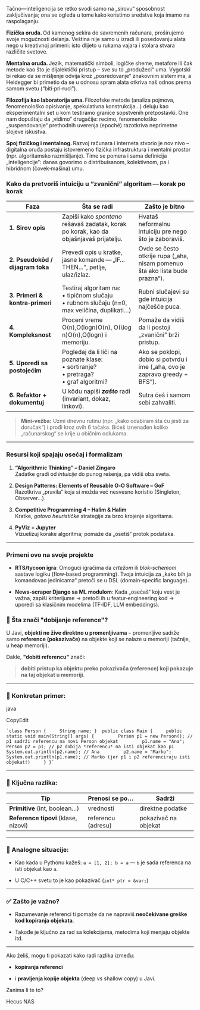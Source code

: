 Tačno—inteligencija se retko svodi samo na „sirovu“ sposobnost zaključivanja; ona se ogleda u tome kako koristimo sredstva koja imamo na raspolaganju.

**Fizička oruđa.** Od kamenog sekira do savremenih računara, proširujemo svoje mogućnosti delanja. Veština nije samo u izradi ili posedovanju alata nego u kreativnoj primeni: isto dlijeto u rukama vajara i stolara stvara različite svetove.

**Mentalna oruđa.** Jezik, matematički simboli, logičke sheme, metafore ili čak metode kao što je dijalektički pristup – sve su to „produžeci“ uma. Vygotski bi rekao da se mišljenje odvija kroz „posredovanje“ znakovnim sistemima, a Heidegger bi primetio da se u odnosu spram alata otkriva naš odnos prema samom svetu (“biti‑pri‑ruci”).

**Filozofija kao laboratorija uma.** Filozofske metode (analiza pojmova, fenomenološko opisivanje, spekulativna konstrukcija…) deluju kao eksperimentalni set u kom testiramo granice sopstvenih pretpostavki. One nam dopuštaju da „vidimo“ drugačije: recimo, fenomenološko „suspendovanje“ prethodnih uverenja (epoché) razotkriva neprimetne slojeve iskustva.

**Spoj fizičkog i mentalnog.** Razvoj računara i interneta stvorio je nov nivo – digitalna oruđa postaju istovremeno fizička infrastruktura i mentalni prostor (npr. algoritamsko razmišljanje). Time se pomera i sama definicija „inteligencije“: danas govorimo o distribuisanom, kolektivnom, pa i hibridnom (čovek‑mašina) umu.


### Kako da pretvoriš intuiciju u “zvanični” algoritam — korak po korak

|Faza|Šta se radi|Zašto je bitno|
|---|---|---|
|**1. Sirov opis**|Zapiši kako _spontano_ rešavaš zadatak, korak po korak, kao da objašnjavaš prijatelju.|Hvataš neformalnu intuiciju pre nego što je zaboraviš.|
|**2. Pseudokôd / dijagram toka**|Prevedi opis u kratke, jasne komande — „IF… THEN…“, petlje, ulaz/izlaz.|Ovde se često otkrije rupa („aha, nisam pomenuo šta ako lista bude prazna“).|
|**3. Primeri & kontra‑primeri**|Testiraj algoritam na:  <br>• tipičnom slučaju  <br>• rubnom slučaju (n=0, max veličina, duplikati…)|Rubni slučajevi su gde intuicija najčešće puca.|
|**4. Kompleksnost**|Proceni vreme O(n),O(log⁡n)O(n), O(\log n)O(n),O(logn) i memoriju.|Pomaže da vidiš da li postoji „zvanični” brži pristup.|
|**5. Uporedi sa postojećim**|Pogledaj da li liči na poznate klase:  <br>• sortiranje?  <br>• pretraga?  <br>• graf algoritmi?|Ako se poklopi, dobio si potvrdu i ime („aha, ovo je zapravo greedy + BFS“).|
|**6. Refaktor + dokumentuj**|U kôdu napiši **_zašto_** radi (invariant, dokaz, linkovi).|Sutra ćeš i samom sebi zahvaliti.|

> **Mini‑vežba:** Uzmi dnevnu rutinu (npr. „kako odabiram šta ću jesti za doručak“) i prođi kroz ovih 6 tačaka. Bićeš iznenađen koliko „računarskog“ se krije u običnim odlukama.

---

### Resursi koji spajaju osećaj i formalizam

1. **“Algorithmic Thinking” – Daniel Zingaro**  
    Zadatke gradi od _intuicije_ do punog rešenja, pa vidiš oba sveta.
    
2. **Design Patterns: Elements of Reusable O‑O Software – GoF**  
    Razotkriva „pravila“ koja si možda već nesvesno koristio (Singleton, Observer…).
    
3. **Competitive Programming 4 – Halim & Halim**  
    Kratke, _gotovo heurističke_ strategije za brzo krojenje algoritama.
    
4. **PyViz + Jupyter**  
    Vizuelizuj korake algoritma; pomaže da „osetiš“ protok podataka.
    

---

### Primeni ovo na svoje projekte

- **RTS/tycoon igra**: Omogući igračima da _crtežom_ ili _blok-schemom_ sastave logiku (flow‑based programming). Tvoja intuicija za „kako bih ja komandovao jedinicama“ pretoči se u DSL (domain‑specific language).
    
- **News‑scraper Django sa ML modulom**: Kada „osećaš“ koju vest je važna, zapiši kriterijume → pretoči ih u featur‑engineering kod → uporedi sa klasičnim modelima (TF‑IDF, LLM embeddings).


### 🔹 Šta znači "dobijanje reference"?

U Javi, **objekti ne žive direktno u promenljivama** – promenljive sadrže samo **reference (pokazivače)** na objekte koji se nalaze u memoriji (tačnije, u heap memoriji).

Dakle, **"dobiti referencu"** znači:

> **dobiti pristup ka objektu preko pokazivača (reference) koji pokazuje na taj objekat u memoriji**.

---

### 📌 Konkretan primer:

java

CopyEdit

```
`class Person {     String name; }  public class Main {     public static void main(String[] args) {         Person p1 = new Person(); // p1 sadrži referencu na novi Person objekat         p1.name = "Ana";          Person p2 = p1; // p2 dobija *referencu* na isti objekat kao p1          System.out.println(p2.name); // Ana         p2.name = "Marko";         System.out.println(p1.name); // Marko (jer p1 i p2 referenciraju isti objekat!)     } }`
```

---

### 🧠 Ključna razlika:

|Tip|Prenosi se po…|Sadrži|
|---|---|---|
|**Primitive** (int, boolean…)|vrednosti|direktne podatke|
|**Reference tipovi** (klase, nizovi)|referencu (adresu)|pokazivač na objekat|

---

### 🔁 Analogne situacije:

- Kao kada u Pythonu kažeš: `a = [1, 2]; b = a` — `b` je sada referenca na isti objekat kao `a`.
    
- U C/C++ svetu to je kao pokazivač (`int* ptr = &var;`)
    

---

### ✅ Zašto je važno?

- Razumevanje referenci ti pomaže da ne napraviš **neočekivane greške kod kopiranja objekata**.
    
- Takođe je ključno za rad sa kolekcijama, metodima koji menjaju objekte itd.
    

---

Ako želiš, mogu ti pokazati kako radi razlika između:

- **kopiranja referenci**
    
- i **pravljenja kopije objekta** (deep vs shallow copy) u Javi.
    

Zanima li te to?


Hecus NAS